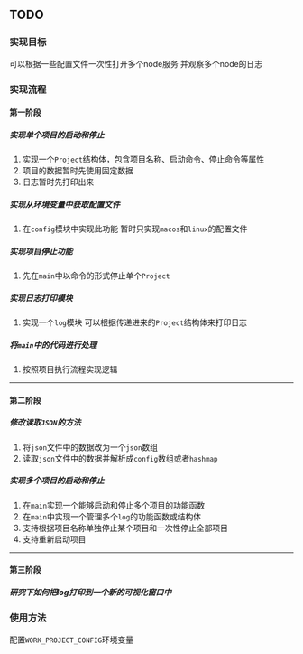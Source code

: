 ## TODO

### 实现目标
可以根据一些配置文件一次性打开多个node服务 并观察多个node的日志

### 实现流程

#### 第一阶段

##### 实现单个项目的启动和停止
1. 实现一个`Project`结构体，包含项目名称、启动命令、停止命令等属性
2. 项目的数据暂时先使用固定数据
3. 日志暂时先打印出来

##### 实现从环境变量中获取配置文件
1. 在`config`模块中实现此功能 暂时只实现`macos`和`linux`的配置文件

##### 实现项目停止功能
1. 先在`main`中以命令的形式停止单个`Project`

##### 实现日志打印模块
1. 实现一个`log`模块 可以根据传递进来的`Project`结构体来打印日志

##### 将`main`中的代码进行处理
1. 按照项目执行流程实现逻辑

---

#### 第二阶段

##### 修改读取`JSON`的方法
1. 将`json`文件中的数据改为一个`json`数组
2. 读取`json`文件中的数据并解析成`config`数组或者`hashmap`

##### 实现多个项目的启动和停止
1. 在`main`实现一个能够启动和停止多个项目的功能函数
2. 在`main`中实现一个管理多个`log`的功能函数或结构体
3. 支持根据项目名称单独停止某个项目和一次性停止全部项目
4. 支持重新启动项目

---

#### 第三阶段

##### 研究下如何把log打印到一个新的可视化窗口中

### 使用方法
配置`WORK_PROJECT_CONFIG`环境变量